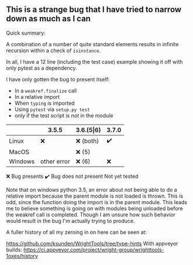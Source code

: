 ## This is a strange bug that I have tried to narrow down as much as I can

Quick summary:

A combination of a number of quite standard elements results in infinite recursion within
a check of `isinstance`.

In all, I have a 12 line (including the test case) example showing it off with only pytest as a dependency.


I have only gotten the bug to present itself:
* In a `weakref.finalize` call
* In a relative import
* When `typing` is imported
* Using `pytest` via `setup.py test`
* only if the test script is *not* in the module


|       | 3.5.5             | 3.6.(5\|6)        | 3.7.0             |
|-------|-------------------|-------------------|-------------------|
|Linux  | :x:               | :x:  (both)       | :heavy_check_mark:|
|MacOS  |                   | :x:     (5)       |                   |
|Windows| other error       | :x:     (6)       | :x:               |

:x: Bug presents
:heavy_check_mark: Bug does not present
<empty> Not yet tested


Note that on windows python 3.5, an error about not being able to do a relative import because the parent module is not loaded is thrown.
This is odd, since the function doing the import is in the parent module.
This leads me to believe something is going on with modules being unloaded before the weakref call is completed.
Though I am unsure how such behavior would result in the bug I'm actually trying to produce.


A fuller history of all my zeroing in on here can be seen at:

https://github.com/ksunden/WrightTools/tree/type-hints
With appveyor builds:
https://ci.appveyor.com/project/wright-group/wrighttools-1oxes/history
